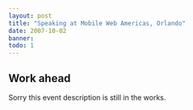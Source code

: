 ```yaml
---
layout: post
title: "Speaking at Mobile Web Americas, Orlando"
date: 2007-10-02
banner: 
todo: 1
---
```



## Work ahead

Sorry this event description is still in the works.

<!--
http://www.pavingways.com/speaking-at-mobile-web-americas-in-orlando_105.html
-->
